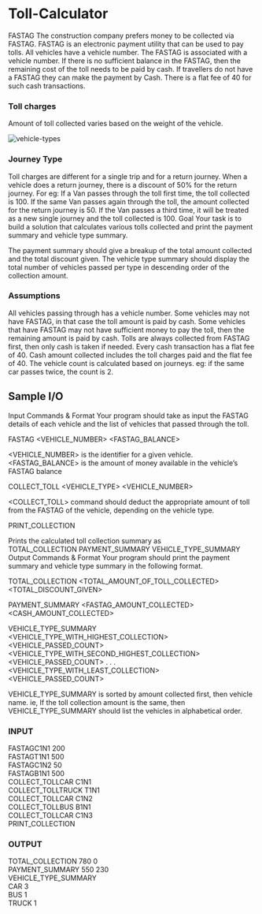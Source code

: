 # Toll-Calculator

FASTAG
 The construction company prefers money to be collected via FASTAG. FASTAG is an electronic payment utility that can be used to pay tolls.  All vehicles have a vehicle number. The FASTAG is associated with a vehicle number.
 If there is no sufficient balance in the FASTAG, then the remaining cost of the toll needs to be paid by cash. If travellers do not have a FASTAG they can make the payment by Cash. There is a flat fee of 40 for such cash transactions.
 
### Toll charges
 Amount of toll collected varies based on the weight of the vehicle.
 
 ![vehicle-types](https://user-images.githubusercontent.com/54835356/212551138-0bf2929a-8e7f-4954-b2e6-deb1f9c399c6.png)
 
 ### Journey Type
 Toll charges are different for a single trip and for a return journey. When a vehicle does a return journey, there is a discount of 50% for the return journey.
For eg: If a Van passes through the toll first time, the toll collected is 100. If the same Van passes again through the toll, the amount collected for the return journey is 50. If the Van passes a third time, it will be treated as a new single journey and the toll collected is 100. 
Goal
 Your task is to build a solution that calculates various tolls collected and print the payment summary and vehicle type summary.
 
 The payment summary should give a breakup of the total amount collected and the total discount given. 
 The vehicle type summary should display the total number of vehicles passed per type in descending order of the collection amount.
### Assumptions
 All vehicles passing through has a vehicle number. 
 Some vehicles may not have FASTAG, in that case the toll amount is paid by cash. 
 Some vehicles that have FASTAG may not have sufficient money to pay the toll, then the remaining amount is paid by cash. 
 Tolls are always collected from FASTAG first, then only cash is taken if needed. 
 Every cash transaction has a flat fee of 40. 
 Cash amount collected includes the toll charges paid and the flat fee of 40. 
 The vehicle count is calculated based on journeys. eg: if the same car passes twice, the count is 2.
 ## Sample I/O
 Input Commands & Format
 Your program should take as input the FASTAG details of each vehicle and the list of vehicles that passed through the toll.
 
FASTAG <VEHICLE_NUMBER> <FASTAG_BALANCE>
 
 <VEHICLE_NUMBER> is the identifier for a given vehicle. 
 <FASTAG_BALANCE> is the amount of money available in the vehicle’s FASTAG balance
 
COLLECT_TOLL <VEHICLE_TYPE> <VEHICLE_NUMBER>
 
 <COLLECT_TOLL> command should deduct the appropriate amount of toll from the FASTAG of the vehicle, depending on the vehicle type.
 
PRINT_COLLECTION
 
 Prints the calculated toll collection summary as  
 TOTAL_COLLECTION 
 PAYMENT_SUMMARY 
 VEHICLE_TYPE_SUMMARY
 Output Commands & Format
 Your program should print the payment summary and vehicle type summary in the following format.
 
TOTAL_COLLECTION <TOTAL_AMOUNT_OF_TOLL_COLLECTED> <TOTAL_DISCOUNT_GIVEN>
 
PAYMENT_SUMMARY <FASTAG_AMOUNT_COLLECTED> <CASH_AMOUNT_COLLECTED>
 
VEHICLE_TYPE_SUMMARY
 <VEHICLE_TYPE_WITH_HIGHEST_COLLECTION> <VEHICLE_PASSED_COUNT>
 <VEHICLE_TYPE_WITH_SECOND_HIGHEST_COLLECTION> <VEHICLE_PASSED_COUNT>
 .
 .
 .
 <VEHICLE_TYPE_WITH_LEAST_COLLECTION> <VEHICLE_PASSED_COUNT>
 
 VEHICLE_TYPE_SUMMARY is sorted by amount collected first, then vehicle name. ie, If the toll collection amount is the same, then VEHICLE_TYPE_SUMMARY should list the vehicles in alphabetical order.
 ### INPUT
 FASTAGC1N1 200
<br> FASTAGT1N1 500 
<br> FASTAGC1N2 50 
<br> FASTAGB1N1 500 
<br> COLLECT_TOLLCAR C1N1 
<br> COLLECT_TOLLTRUCK T1N1 
<br> COLLECT_TOLLCAR C1N2 
<br> COLLECT_TOLLBUS B1N1 
<br> COLLECT_TOLLCAR C1N3 
<br> PRINT_COLLECTION
### OUTPUT
TOTAL_COLLECTION 780 0
<br> PAYMENT_SUMMARY 550 230
<br> VEHICLE_TYPE_SUMMARY
<br> CAR 3
<br> BUS 1
<br> TRUCK 1
